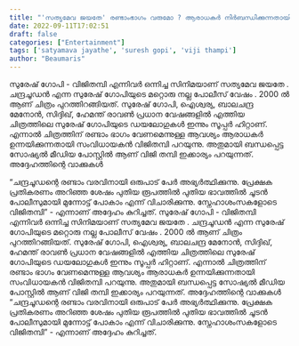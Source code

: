 ```yaml
---
title: "'സത്യമേവ ജയതേ' രണ്ടാംഭാഗം വരുമോ ? ആരാധകർ നിർബന്ധിക്കുന്നതായി വിജിതമ്പി"
date: 2022-09-11T17:02:51
draft: false
categories: ["Entertainment"]
tags: ['satyamava jayathe', 'suresh gopi', 'viji thampi']
author: "Beaumaris"
---
```


സുരേഷ് ഗോപി - വിജിതമ്പി എന്നിവർ ഒന്നിച്ച സിനിമയാണ് സത്യമേവ ജയതേ . ചന്ദ്രചൂഡൻ എന്ന സുരേഷ് ഗോപിയുടെ മറ്റൊരു നല്ല പോലീസ് വേഷം . 2000 ൽ ആണ് ചിത്രം പുറത്തിറങ്ങിയത്. സുരേഷ് ഗോപി, ഐശ്വര്യ, ബാലചന്ദ്ര മേനോൻ, സിദ്ദിഖ്, ഹേമന്ത് രാവൺ പ്രധാന വേഷങ്ങളിൽ എത്തിയ ചിത്രത്തിലെ സുരേഷ് ഗോപിയുടെ ഡയലോഗുകൾ ഇന്നും സൂപ്പർ ഹിറ്റാണ്. എന്നാൽ ചിത്രത്തിന് രണ്ടാം ഭാഗം വേണമെന്നുള്ള ആവശ്യം ആരാധകർ ഉന്നയിക്കുന്നതായി സംവിധായകൻ വിജിതമ്പി പറയുന്നു. അതുമായി ബന്ധപ്പെട്ട സോഷ്യൽ മീഡിയ പോസ്റ്റിൽ ആണ് വിജി തമ്പി ഇക്കാര്യം പറയുന്നത്. അദ്ദേഹത്തിന്റെ വാക്കുകൾ

“ചന്ദ്രചൂഡന്റെ രണ്ടാം വരവിനായി ഒരുപാട് പേർ അഭ്യർത്ഥിക്കുന്നു. പ്രേക്ഷക പ്രതികരണം അറിഞ്ഞ ശേഷം പുതിയ രൂപത്തിൽ പുതിയ ഭാവത്തിൽ ചൂടൻ പോലീസുമായി മുന്നോട്ട് പോകാം എന്ന് വിചാരിക്കുന്നു. സ്നേഹാശംസകളോടെ വിജിതമ്പി” - എന്നാണ് അദ്ദേഹം കുറിച്ചത്.
സുരേഷ് ഗോപി - വിജിതമ്പി എന്നിവർ ഒന്നിച്ച സിനിമയാണ് സത്യമേവ ജയതേ . ചന്ദ്രചൂഡൻ എന്ന സുരേഷ് ഗോപിയുടെ മറ്റൊരു നല്ല പോലീസ് വേഷം . 2000 ൽ ആണ് ചിത്രം പുറത്തിറങ്ങിയത്. സുരേഷ് ഗോപി, ഐശ്വര്യ, ബാലചന്ദ്ര മേനോൻ, സിദ്ദിഖ്, ഹേമന്ത് രാവൺ പ്രധാന വേഷങ്ങളിൽ എത്തിയ ചിത്രത്തിലെ സുരേഷ് ഗോപിയുടെ ഡയലോഗുകൾ ഇന്നും സൂപ്പർ ഹിറ്റാണ്. എന്നാൽ ചിത്രത്തിന് രണ്ടാം ഭാഗം വേണമെന്നുള്ള ആവശ്യം ആരാധകർ ഉന്നയിക്കുന്നതായി സംവിധായകൻ വിജിതമ്പി പറയുന്നു. അതുമായി ബന്ധപ്പെട്ട സോഷ്യൽ മീഡിയ പോസ്റ്റിൽ ആണ് വിജി തമ്പി ഇക്കാര്യം പറയുന്നത്. അദ്ദേഹത്തിന്റെ വാക്കുകൾ “ചന്ദ്രചൂഡന്റെ രണ്ടാം വരവിനായി ഒരുപാട് പേർ അഭ്യർത്ഥിക്കുന്നു. പ്രേക്ഷക പ്രതികരണം അറിഞ്ഞ ശേഷം പുതിയ രൂപത്തിൽ പുതിയ ഭാവത്തിൽ ചൂടൻ പോലീസുമായി മുന്നോട്ട് പോകാം എന്ന് വിചാരിക്കുന്നു. സ്നേഹാശംസകളോടെ വിജിതമ്പി” - എന്നാണ് അദ്ദേഹം കുറിച്ചത്.
